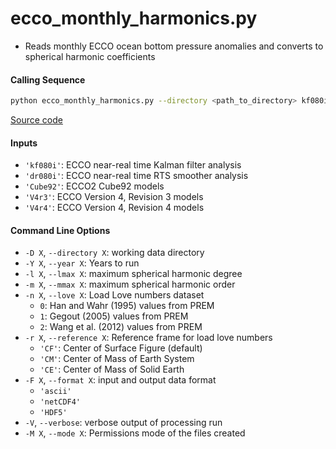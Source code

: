 ecco_monthly_harmonics.py
=========================

- Reads monthly ECCO ocean bottom pressure anomalies and converts to spherical harmonic coefficients

#### Calling Sequence
```bash
python ecco_monthly_harmonics.py --directory <path_to_directory> kf080i dr080i
```
[Source code](https://github.com/tsutterley/model-harmonics/blob/main/ECCO/ecco_monthly_harmonics.py)

#### Inputs
- `'kf080i'`: ECCO near-real time Kalman filter analysis
- `'dr080i'`: ECCO near-real time RTS smoother analysis
- `'Cube92'`: ECCO2 Cube92 models
- `'V4r3'`: ECCO Version 4, Revision 3 models
- `'V4r4'`: ECCO Version 4, Revision 4 models

#### Command Line Options
- `-D X`, `--directory X`: working data directory
- `-Y X`, `--year X`: Years to run
- `-l X`, `--lmax X`: maximum spherical harmonic degree
- `-m X`, `--mmax X`: maximum spherical harmonic order
- `-n X`, `--love X`: Load Love numbers dataset
    * `0`: Han and Wahr (1995) values from PREM
    * `1`: Gegout (2005) values from PREM
    * `2`: Wang et al. (2012) values from PREM
- `-r X`, `--reference X`: Reference frame for load love numbers
    * `'CF'`: Center of Surface Figure (default)
    * `'CM'`: Center of Mass of Earth System
    * `'CE'`: Center of Mass of Solid Earth
- `-F X`, `--format X`: input and output data format
    * `'ascii'`
    * `'netCDF4'`
    * `'HDF5'`
- `-V`, `--verbose`: verbose output of processing run
- `-M X`, `--mode X`: Permissions mode of the files created
